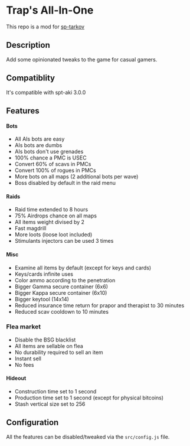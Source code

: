 # Trap's All-In-One

This repo is a mod for [sp-tarkov](https://sp-tarkov.com/)

## Description
Add some opinionated tweaks to the game for casual gamers.

## Compatiblity
It's compatible with spt-aki 3.0.0

## Features
#### Bots
- All AIs bots are easy
- AIs bots are dumbs
- AIs bots don't use grenades
- 100% chance a PMC is USEC
- Convert 60% of scavs in PMCs
- Convert 100% of rogues in PMCs
- More bots on all maps (2 additional bots per wave)
- Boss disabled by default in the raid menu

#### Raids
- Raid time extended to 8 hours
- 75% Airdrops chance on all maps 
- All items weight divised by 2
- Fast magdrill
- More loots (loose loot included)
- Stimulants injectors can be used 3 times

#### Misc
- Examine all items by default (except for keys and cards)
- Keys/cards infinite uses
- Color ammo according to the penetration
- Bigger Gamma secure container (6x6)
- Bigger Kappa secure container (6x10)
- Bigger keytool (14x14)
- Reduced insurance time return for prapor and therapist to 30 minutes
- Reduced scav cooldown to 10 minutes

### Flea market
- Disable the BSG blacklist
- All items are sellable on flea
- No durability required to sell an item
- Instant sell
- No fees

#### Hideout
- Construction time set to 1 second
- Production time set to 1 second (except for physical bitcoins)
- Stash vertical size set to 256


## Configuration
All the features can be disabled/tweaked via the  `src/config.js` file.